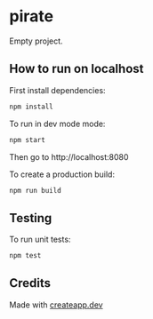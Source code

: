 # pirate

Empty project.

## How to run on localhost

First install dependencies:

```sh
npm install
```

To run in dev mode mode:

```sh
npm start
```

Then go to http://localhost:8080

To create a production build:

```sh
npm run build
```

## Testing

To run unit tests:

```sh
npm test
```

## Credits

Made with [createapp.dev](https://createapp.dev/)

